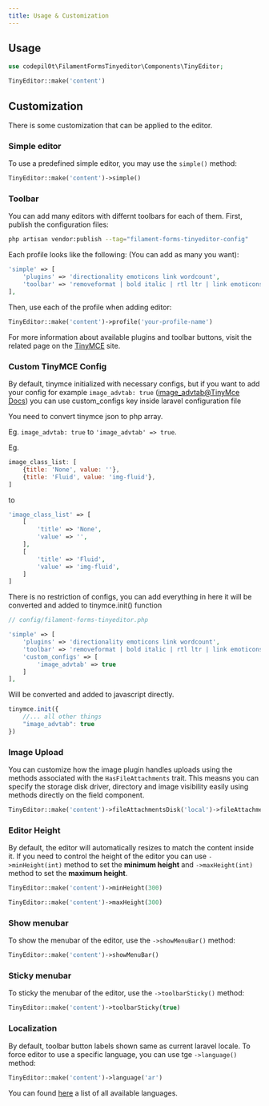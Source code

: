 ```yaml
---
title: Usage & Customization
---
```


## Usage

```php
use codepil0t\FilamentFormsTinyeditor\Components\TinyEditor;

TinyEditor::make('content')
```

## Customization

There is some customization that can be applied to the editor.

### **Simple editor**

To use a predefined simple editor, you may use the `simple()` method:

```php
TinyEditor::make('content')->simple()
```

### **Toolbar**

You can add many editors with differnt toolbars for each of them. First, publish the configuration files:

```bash
php artisan vendor:publish --tag="filament-forms-tinyeditor-config"
```

Each profile looks like the following: (You can add as many you want):

```php
'simple' => [
    'plugins' => 'directionality emoticons link wordcount',
    'toolbar' => 'removeformat | bold italic | rtl ltr | link emoticons',
],
```

Then, use each of the profile when adding editor:

```php
TinyEditor::make('content')->profile('your-profile-name')
```

For more information about available plugins and toolbar buttons, visit the related page on the [TinyMCE](https://www.tiny.cloud/docs/advanced/available-toolbar-buttons) site.

### **Custom TinyMCE Config**

By default, tinymce initialized with necessary configs, but if you want to add your config for example `image_advtab: true` ([image_advtab@TinyMce Docs](https://www.tiny.cloud/docs/plugins/opensource/image/#exampleusingimage_advtab)) you can use custom_configs key inside laravel configuration file

You need to convert tinymce json to php array.

Eg. `image_advtab: true` to `'image_advtab' => true`.

Eg.
```js
image_class_list: [
    {title: 'None', value: ''},
    {title: 'Fluid', value: 'img-fluid'},
]
```
to
```php
'image_class_list' => [
    [
        'title' => 'None',
        'value' => '',
    ],
    [
        'title' => 'Fluid',
        'value' => 'img-fluid',
    ]
]
```

There is no restriction of configs, you can add everything in here it will be converted and added to tinymce.init() function

```php
// config/filament-forms-tinyeditor.php

'simple' => [
    'plugins' => 'directionality emoticons link wordcount',
    'toolbar' => 'removeformat | bold italic | rtl ltr | link emoticons',
    'custom_configs' => [
        'image_advtab' => true
    ]
],
```

Will be converted and added to javascript directly.
```js
tinymce.init({
    //... all other things
    "image_advtab": true
})
```
### **Image Upload**
You can customize how the image plugin handles uploads using the methods associated with the `HasFileAttachments` trait. This measns you can specify the storage disk driver, directory and image visibility easily using methods directly on the field component.
```php
TinyEditor::make('content')->fileAttachmentsDisk('local')->fileAttachmentsVisibility('public')->fileAttachmentsDirectory('uploads'),
```

### **Editor Height**

By default, the editor will automatically resizes to match the content inside it. If you need to control the height of the editor you can use `->minHeight(int)` method to set the **minimum height** and `->maxHeight(int)` method to set the **maximum height**.

```php
TinyEditor::make('content')->minHeight(300)
```

```php
TinyEditor::make('content')->maxHeight(300)
```

### **Show menubar**

To show the menubar of the editor, use the `->showMenuBar()` method:

```php
TinyEditor::make('content')->showMenuBar()
```

### **Sticky menubar**

To sticky the menubar of the editor, use the `->toolbarSticky()` method:

```php
TinyEditor::make('content')->toolbarSticky(true)
```

### **Localization**

By default, toolbar button labels shown same as current laravel locale. To force editor to use a specific language, you can use tge `->language()` method:

```php
TinyEditor::make('content')->language('ar')
```

You can found [here](https://www.jsdelivr.com/package/npm/tinymce-i18n?tab=files&path=langs5) a list of all available languages.
